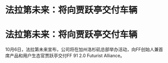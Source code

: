 # 法拉第未来：将向贾跃亭交付车辆

# 法拉第未来：将向贾跃亭交付车辆

10月6日，法拉第未来宣布，公司将在加州洛杉矶总部举办活动，向FF创始人兼首席产品和用户生态官贾跃亭交付FF 91 2.0 Futurist
Alliance。

